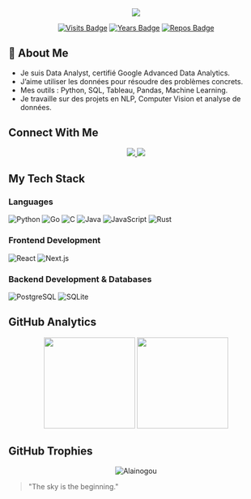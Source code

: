 <div align="center">
 <img src="https://readme-typing-svg.herokuapp.com/?lines=👋+Hi+there!+I'm+Alain+G.+OGOU;Data+Analyst;Data+Scientist&center=true&width=380&height=50">
 
  [![Visits Badge](https://badges.pufler.dev/visits/Alainogou/Alainogou)](https://badges.pufler.dev)
  [![Years Badge](https://badges.pufler.dev/years/Alainogou)](https://badges.pufler.dev)
  [![Repos Badge](https://badges.pufler.dev/repos/Alainogou)](https://badges.pufler.dev)
</div>


## 👋  About Me

- Je suis Data Analyst, certifié Google Advanced Data Analytics.
- J’aime utiliser les données pour résoudre des problèmes concrets.
- Mes outils : Python, SQL, Tableau, Pandas, Machine Learning.
- Je travaille sur des projets en NLP, Computer Vision et analyse de données.



## Connect With Me
<p align="center">
  <a href="https://www.linkedin.com/in/alain-gildas-ogou-08a432250/">
    <img src="https://img.shields.io/badge/-LinkedIn-0077B5?style=for-the-badge&logo=linkedin&logoColor=white"/>
  </a>

  <a href="mailto:alaingildas@gmail.com">
    <img src="https://img.shields.io/badge/-Email-D14836?style=for-the-badge&logo=gmail&logoColor=white"/>
  </a>
</p>



## My Tech Stack

### Languages
![Python](https://img.shields.io/badge/-Python-3776AB?style=for-the-badge&logo=python&logoColor=white)
![Go](https://img.shields.io/badge/-Go-00ADD8?style=for-the-badge&logo=go&logoColor=white)
![C](https://img.shields.io/badge/-C-A8B9CC?style=for-the-badge&logo=c&logoColor=white)
![Java](https://img.shields.io/badge/-Java-007396?style=for-the-badge&logo=java&logoColor=white)
![JavaScript](https://img.shields.io/badge/-JavaScript-F7DF1E?style=for-the-badge&logo=javascript&logoColor=black)
![Rust](https://img.shields.io/badge/-Rust-000000?style=for-the-badge&logo=rust&logoColor=white)


### Frontend Development
![React](https://img.shields.io/badge/-React-61DAFB?style=for-the-badge&logo=react&logoColor=black)
![Next.js](https://img.shields.io/badge/-Next.js-000000?style=for-the-badge&logo=next.js&logoColor=white)


### Backend Development & Databases
![PostgreSQL](https://img.shields.io/badge/-PostgreSQL-336791?style=for-the-badge&logo=postgresql&logoColor=white)
![SQLite](https://img.shields.io/badge/-SQLite-003B57?style=for-the-badge&logo=sqlite&logoColor=white)


## GitHub Analytics
<p align="center">
  <img height="180em" src="https://github-readme-stats.vercel.app/api?username=Alainogou&show_icons=true&theme=radical"/>
  <img height="180em" src="https://github-readme-stats.vercel.app/api/top-langs/?username=Alainogou&layout=compact&theme=radical"/>
</p>

## GitHub Trophies
<p align="center">
  <img src="https://github-profile-trophy.vercel.app/?username=Alainogou&theme=radical&no-frame=true&no-bg=true&margin-w=4" alt="Alainogou" />
</p>







> "The sky is the beginning." 
